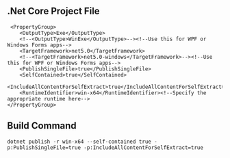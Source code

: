 ## .Net Core Project File  
  
     <PropertyGroup>
        <OutputType>Exe</OutputType>
        <!--<OutputType>WinExe</OutputType>--><!--Use this for WPF or Windows Forms apps-->
        <TargetFramework>net5.0</TargetFramework>
        <!--<TargetFramework>net5.0-windows</TargetFramework>--><!--Use this for WPF or Windows Forms apps-->
        <PublishSingleFile>true</PublishSingleFile>
        <SelfContained>true</SelfContained>
        <IncludeAllContentForSelfExtract>true</IncludeAllContentForSelfExtract>
        <RuntimeIdentifier>win-x64</RuntimeIdentifier><!--Specify the appropriate runtime here-->
    </PropertyGroup>
  
## Build Command  
    dotnet publish -r win-x64 --self-contained true -p:PublishSingleFile=true -p:IncludeAllContentForSelfExtract=true

